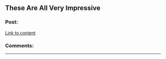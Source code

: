 ## These Are All Very Impressive

### Post:

[Link to content](http://yuviral.com/article_these-are-all-very-impressive)

### Comments:

---

